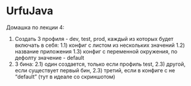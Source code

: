 # UrfuJava
Домашка по лекции 4:

1) Создать 3 профиля - dev, test, prod, каждый из которых будет включать в себя:
    1.1) конфиг с листом из нескольких значений
    1.2) название приложения
    1.3) конфиг с переменной окружения, по дефолту значение - default
2) 3 бина:
    2.1) один создается, только если профиль test,
    2.3) другой, если существует первый бин,
    2.3) третий, если в конфиге с не “default” (тут в идеале со скриншотом)
